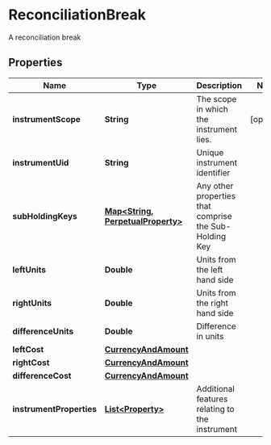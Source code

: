 

# ReconciliationBreak

A reconciliation break

## Properties

Name | Type | Description | Notes
------------ | ------------- | ------------- | -------------
**instrumentScope** | **String** | The scope in which the instrument lies. |  [optional]
**instrumentUid** | **String** | Unique instrument identifier | 
**subHoldingKeys** | [**Map&lt;String, PerpetualProperty&gt;**](PerpetualProperty.md) | Any other properties that comprise the Sub-Holding Key | 
**leftUnits** | **Double** | Units from the left hand side | 
**rightUnits** | **Double** | Units from the right hand side | 
**differenceUnits** | **Double** | Difference in units | 
**leftCost** | [**CurrencyAndAmount**](CurrencyAndAmount.md) |  | 
**rightCost** | [**CurrencyAndAmount**](CurrencyAndAmount.md) |  | 
**differenceCost** | [**CurrencyAndAmount**](CurrencyAndAmount.md) |  | 
**instrumentProperties** | [**List&lt;Property&gt;**](Property.md) | Additional features relating to the instrument | 



